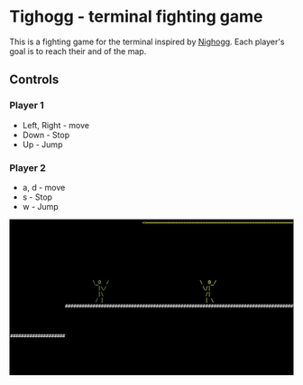 # Tighogg - terminal fighting game

This is a fighting game for the terminal inspired by
[Nighogg](http://nidhogggame.com/). Each player's goal is to reach their and of
the map.

## Controls

### Player 1

-	Left, Right - move
-	Down - Stop
-	Up - Jump

### Player 2

-	a, d - move
-	s - Stop
-	w - Jump

![](screenrecording.gif)
